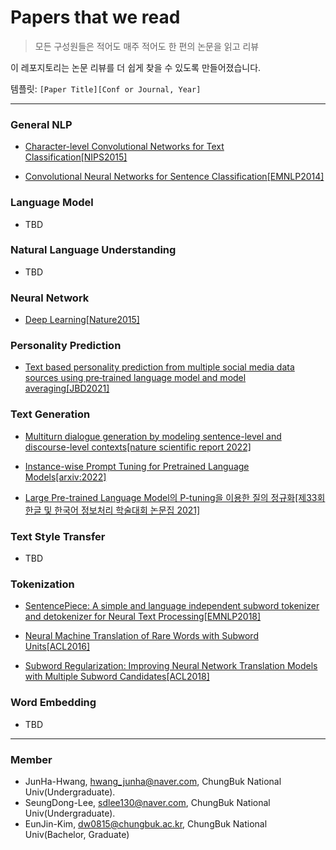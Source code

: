 # Papers that we read

> 모든 구성원들은 적어도 매주 적어도 한 편의 논문을 읽고 리뷰

이 레포지토리는  논문 리뷰를 더 쉽게 찾을 수 있도록 만들어졌습니다.

템플릿: `[Paper Title][Conf or Journal, Year]`

--------------

### General NLP

- [Character-level Convolutional Networks for Text Classification[NIPS2015]](https://github.com/DAILAB-CBNU/Papers/blob/main/General_NLP/Character-level%20Convolutional%20Networks%20for%20Text%20Classification.md)

- [Convolutional Neural Networks for Sentence Classification[EMNLP2014]](https://github.com/DAILAB-CBNU/Papers/blob/main/General_NLP/Convolutional%20Neural%20Networks%20for%20Sentence%20Classification.md)

### Language Model

- TBD

### Natural Language Understanding

- TBD

### Neural Network

- [Deep Learning[Nature2015]](https://github.com/DAILAB-CBNU/Papers/blob/main/Neural_Network/Deep_Learning.md)

### Personality Prediction

- [Text based personality prediction from multiple social media data sources using pre‑trained language model and model averaging[JBD2021]](https://github.com/DAILAB-CBNU/Papers/blob/main/Personlity_Prediction/Text%20based%20personality%20prediction%20from%20multiple%20social%20media%20data%20sources%20using%20pre%E2%80%91trained%20language%20model%20and%20model%20averaging.md)

### Text Generation

- [Multiturn dialogue generation by modeling sentence-level and discourse-level contexts[nature scientific report 2022]](https://github.com/DAILAB-CBNU/Papers/blob/main/Text_Generation/Multiturn%20dialogue%20generation.md)

- [Instance-wise Prompt Tuning for Pretrained Language Models[arxiv:2022]](https://github.com/DAILAB-CBNU/Papers/blob/main/Text_Generation/Instance-wise%20Prompt%20Tuning%20for%20Pretrained%20Language%20Models.md)

- [Large Pre-trained Language Model의 P-tuning을 이용한 질의 정규화[제33회 한글 및 한국어 정보처리 학술대회 논문집 2021]](https://github.com/DAILAB-CBNU/Papers/blob/main/Text_Generation/Large%20Pre-trained%20Language%20Model%EC%9D%98%20P-tuning%EC%9D%84%20%EC%9D%B4%EC%9A%A9%ED%95%9C%20%EC%A7%88%EC%9D%98%20%EC%A0%95%EA%B7%9C%ED%99%94.md)


### Text Style Transfer

- TBD

### Tokenization

- [SentencePiece: A simple and language independent subword tokenizer and detokenizer for Neural Text Processing[EMNLP2018]](https://github.com/DAILAB-CBNU/Papers/blob/main/Tokenization/SentencePiece.md)

- [Neural Machine Translation of Rare Words with Subword Units[ACL2016]](https://github.com/DAILAB-CBNU/Papers/blob/main/Tokenization/BPE.md)

- [Subword Regularization: Improving Neural Network Translation Models with Multiple Subword Candidates[ACL2018]](https://github.com/DAILAB-CBNU/Papers/blob/main/Tokenization/Subword%20Regularization.md)

### Word Embedding

- TBD

-----------

### Member

- JunHa-Hwang, hwang_junha@naver.com, ChungBuk National Univ(Undergraduate).
- SeungDong-Lee, sdlee130@naver.com, ChungBuk National Univ(Undergraduate).
- EunJin-Kim, dw0815@chungbuk.ac.kr, ChungBuk National Univ(Bachelor, Graduate)
